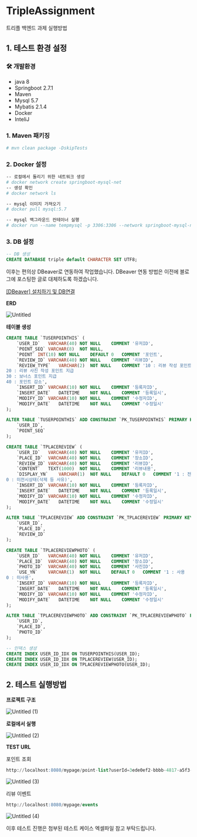 # TripleAssignment
트리플 백엔드 과제 실행방법

## 1. 테스트 환경 설정

### 🛠️ 개발환경

- java 8
- Springboot 2.7.1
- Maven
- Mysql 5.7
- Mybatis 2.1.4
- Docker
- InteliJ

### 1. Maven 패키징

```bash
# mvn clean package -DskipTests
```

### 2. Docker 설정

```bash
-- 로컬에서 돌리기 위한 네트워크 생성
# docker network create springboot-mysql-net
-- 생성 확인
# docker network ls

-- mysql 이미지 가져오기
# docker pull mysql:5.7

-- mysql 백그라운드 컨테이너 실행
# docker run --name tempmysql -p 3306:3306 --network springboot-mysql-net -e MYSQL_ROOT_PASSWORD=triple1234 -e MYSQL_DATABASE=mydb -e MYSQL_USER=user -e MYSQL_PASSWORD=user -d mysql:5.7
```

### 3. DB 설정

```sql
-- DB 생성
CREATE DATABASE triple default CHARACTER SET UTF8;
```

이후는 편의상 DBeaver로 연동하여 작업했습니다. DBeaver 연동 방법은 이전에 블로그에 포스팅한 글로 대체하도록 하겠습니다.

[[DBeaver] 설치하기 및 DB연결](https://kkkapuq.tistory.com/77)

**ERD**

![Untitled](https://user-images.githubusercontent.com/44130863/177029898-0d96f1cb-9427-4dd4-bc1c-80a5ea891dfc.png)

**테이블 생성**

```sql
CREATE TABLE `TUSERPOINTHIS` (
	`USER_ID`	VARCHAR(40)	NOT NULL	COMMENT '유저ID',
	`POINT_SEQ`	VARCHAR(8)	NOT NULL,
	`POINT`	INT(10)	NOT NULL	DEFAULT 0	COMMENT '포인트',
	`REVIEW_ID`	VARCHAR(40)	NOT NULL	COMMENT '리뷰ID',
	`REVIEW_TYPE`	VARCHAR(2)	NOT NULL	COMMENT '10 : 리뷰 작성 포인트 지급
20 : 리뷰 사진 작성 포인트 지급
30 : 보너스 포인트 지급
40 : 포인트 감소',
	`INSERT_ID`	VARCHAR(10)	NOT NULL	COMMENT '등록자ID',
	`INSERT_DATE`	DATETIME	NOT NULL	COMMENT '등록일시',
	`MODIFY_ID`	VARCHAR(10)	NOT NULL	COMMENT '수정자ID',
	`MODIFY_DATE`	DATETIME	NOT NULL	COMMENT '수정일시'
);

ALTER TABLE `TUSERPOINTHIS` ADD CONSTRAINT `PK_TUSERPOINTHIS` PRIMARY KEY (
	`USER_ID`,
	`POINT_SEQ`
);

CREATE TABLE `TPLACEREVIEW` (
	`USER_ID`	VARCHAR(40)	NOT NULL	COMMENT '유저ID',
	`PLACE_ID`	VARCHAR(40)	NOT NULL	COMMENT '장소ID',
	`REVIEW_ID`	VARCHAR(40)	NOT NULL	COMMENT '리뷰ID',
	`CONTENT`	TEXT(1000)	NOT NULL	COMMENT '리뷰내용',
	`DISPLAY_YN`	VARCHAR(1)	NOT NULL	DEFAULT 0	COMMENT '1 : 전시상태
0 : 미전시상태(삭제 등 사유)',
	`INSERT_ID`	VARCHAR(10)	NOT NULL	COMMENT '등록자ID',
	`INSERT_DATE`	DATETIME	NOT NULL	COMMENT '등록일시',
	`MODIFY_ID`	VARCHAR(10)	NOT NULL	COMMENT '수정자ID',
	`MODIFY_DATE`	DATETIME	NOT NULL	COMMENT '수정일시'
);

ALTER TABLE `TPLACEREVIEW` ADD CONSTRAINT `PK_TPLACEREVIEW` PRIMARY KEY (
	`USER_ID`,
	`PLACE_ID`,
	`REVIEW_ID`
);

CREATE TABLE `TPLACEREVIEWPHOTO` (
	`USER_ID`	VARCHAR(40)	NOT NULL	COMMENT '유저ID',
	`PLACE_ID`	VARCHAR(40)	NOT NULL	COMMENT '장소ID',
	`PHOTO_ID`	VARCHAR(40)	NOT NULL	COMMENT '사진ID',
	`USE_YN`	VARCHAR(1)	NOT NULL	DEFAULT 0	COMMENT '1 : 사용
0 : 미사용',
	`INSERT_ID`	VARCHAR(10)	NOT NULL	COMMENT '등록자ID',
	`INSERT_DATE`	DATETIME	NOT NULL	COMMENT '등록일시',
	`MODIFY_ID`	VARCHAR(10)	NOT NULL	COMMENT '수정자ID',
	`MODIFY_DATE`	DATETIME	NOT NULL	COMMENT '수정일시'
);

ALTER TABLE `TPLACEREVIEWPHOTO` ADD CONSTRAINT `PK_TPLACEREVIEWPHOTO` PRIMARY KEY (
	`USER_ID`,
	`PLACE_ID`,
	`PHOTO_ID`
);

-- 인덱스 생성
CREATE INDEX USER_ID_IDX ON TUSERPOINTHIS(USER_ID);
CREATE INDEX USER_ID_IDX ON TPLACEREVIEW(USER_ID);
CREATE INDEX USER_ID_IDX ON TPLACEREVIEWPHOTO(USER_ID);
```

## 2. 테스트 실행방법

**프로젝트 구조**

![Untitled (1)](https://user-images.githubusercontent.com/44130863/177029892-e9fb7a09-7025-4c79-b2a4-10ceee1c2ceb.png)

**로컬에서 실행**

![Untitled (2)](https://user-images.githubusercontent.com/44130863/177029894-e983dd23-a082-4f70-b9ec-b32742130bf0.png)

**TEST URL**

포인트 조회

```sql
http://localhost:8080/mypage/point-list?userId=3ede0ef2-bbbb-4817-a5f3-0c575361f745
```

![Untitled (3)](https://user-images.githubusercontent.com/44130863/177029896-724649ec-0de0-4a26-b28f-a73b82aef5ad.png)

리뷰 이벤트

```sql
http://localhost:8080/mypage/events
```

![Untitled (4)](https://user-images.githubusercontent.com/44130863/177029899-93a671a0-358a-439d-9f21-da1826723763.png)

이후 테스트 진행은 첨부된 테스트 케이스 엑셀파일 참고 부탁드립니다.
